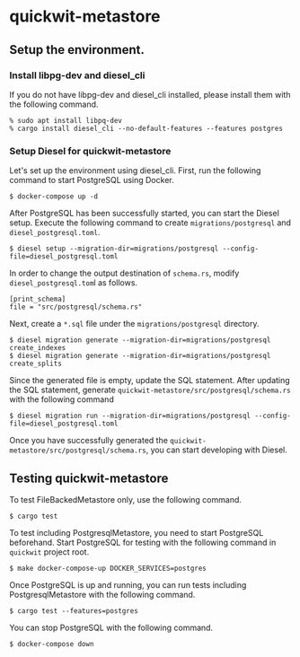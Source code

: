 # quickwit-metastore

## Setup the environment.

### Install libpg-dev and diesel_cli

If you do not have libpg-dev and diesel_cli installed, please install them with the following command.

```
% sudo apt install libpq-dev
% cargo install diesel_cli --no-default-features --features postgres 
```

### Setup Diesel for quickwit-metastore

Let's set up the environment using diesel_cli.
First, run the following command to start PostgreSQL using Docker.

```
$ docker-compose up -d
```

After PostgreSQL has been successfully started, you can start the Diesel setup.
Execute the following command to create `migrations/postgresql` and `diesel_postgresql.toml`.

```
$ diesel setup --migration-dir=migrations/postgresql --config-file=diesel_postgresql.toml
```

In order to change the output destination of `schema.rs`, modify `diesel_postgresql.tom`l as follows.

```
[print_schema]
file = "src/postgresql/schema.rs"
```

Next, create a `*.sql` file under the `migrations/postgresql` directory.

```
$ diesel migration generate --migration-dir=migrations/postgresql create_indexes
$ diesel migration generate --migration-dir=migrations/postgresql create_splits
```

Since the generated file is empty, update the SQL statement.
After updating the SQL statement, generate `quickwit-metastore/src/postgresql/schema.rs` with the following command

```
$ diesel migration run --migration-dir=migrations/postgresql --config-file=diesel_postgresql.toml
```

Once you have successfully generated the `quickwit-metastore/src/postgresql/schema.rs`, you can start developing with Diesel.


## Testing quickwit-metastore

To test FileBackedMetastore only, use the following command.

```
$ cargo test
```

To test including PostgresqlMetastore, you need to start PostgreSQL beforehand.
Start PostgreSQL for testing with the following command in `quickwit` project root.

```
$ make docker-compose-up DOCKER_SERVICES=postgres
```

Once PostgreSQL is up and running, you can run tests including PostgresqlMetastore with the following command.

```
$ cargo test --features=postgres
```

You can stop PostgreSQL with the following command.

```
$ docker-compose down
```
